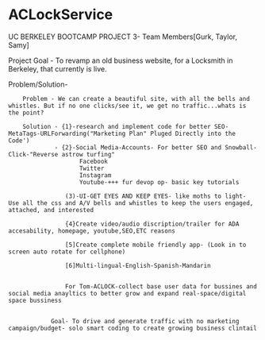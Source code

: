 # ACLockService
UC BERKELEY BOOTCAMP PROJECT 3-
Team Members[Gurk, Taylor, Samy]

Project Goal - To revamp an old business website,  for a Locksmith in Berkeley, that currently is live.

Problem/Solution-

        Problem - We can create a beautiful site, with all the bells and whistles. But if no one clicks/see it, we get no traffic...whats is the point?

        Solution - {1}-research and implement code for better SEO-MetaTags-URLForwarding("Marketing Plan" Pluged Directly into the Code')
                 - {2}-Social Media-Accounts- For better SEO and Snowball-Click-"Reverse astrow turfing"
                        Facebook
                        Twitter
                        Instagram
                        Youtube-+++ fur devop op- basic key tutorials 

                    (3)-UI-GET EYES AND KEEP EYES- like moths to light- Use all the css and A/V bells and whistles to keep the users engaged, attached, and interested 

                    {4}Create video/audio discription/trailer for ADA accesability, homepage, youtube,SEO,ETC reasons   

                    [5]Create complete mobile friendly app- (Look in to screen auto rotate for cellphone) 

                    [6]Multi-lingual-English-Spanish-Mandarin


                    For Tom-ACLOCK-collect base user data for bussines and social media anayltics to better grow and expand real-space/digital space bussiness 


                Goal- To drive and generate traffic with no marketing campaign/budget- solo smart coding to create growing business clintail  










